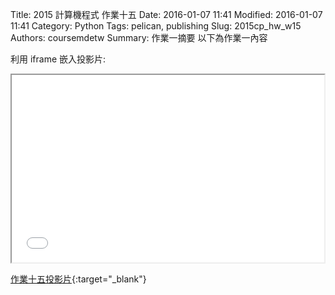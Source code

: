 Title: 2015 計算機程式 作業十五
Date: 2016-01-07 11:41
Modified: 2016-01-07 11:41
Category: Python
Tags: pelican, publishing
Slug: 2015cp_hw_w15
Authors: coursemdetw
Summary: 作業一摘要
以下為作業一內容

利用 iframe 嵌入投影片:

<iframe src="40323141_cp_w15_p.html" width="500" height="300"></iframe>

[作業十五投影片](40323141_cp_w15_p.html){:target="_blank"}

